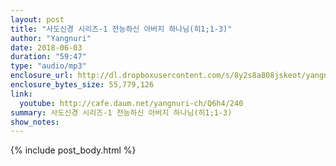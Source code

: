 ```yaml
---
layout: post
title: "사도신경 시리즈-1 전능하신 아버지 하나님(히1;1-3)"
author: "Yangnuri"
date: 2018-06-03
duration: "59:47"
type: "audio/mp3"
enclosure_url: http://dl.dropboxusercontent.com/s/8y2s8a808jskeot/yangnurichurch180603.mp3
enclosure_bytes_size: 55,779,126
link:
  youtube: http://cafe.daum.net/yangnuri-ch/Q6h4/240
summary: 사도신경 시리즈-1 전능하신 아버지 하나님(히1;1-3)
show_notes:
---
```


{% include post_body.html %}
